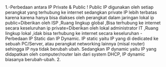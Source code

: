 1.-Perbedaan antara IP Private & Public !
    Public IP digunakan oleh setiap perangkat yang terhubung ke internet sedangkan private IP lebih terbatas karena karena hanya bisa diakses oleh perangkat dalam 
    jaringan lokal
    ip public=Diberikan oleh ISP ,Ruang lingkup global ,Bisa terhubung ke internet secara keseluruhan 
    ip private=Diberikan oleh lokal administrator IT ,Ruang lingkup lokal ,idak bisa terhubung ke internet secara keseluruhan 
 -Perbedaan IP Static dan IP Dynamic. IP static yaitu IP yang di dedicated ke sebuah PC/Server, atau perangkat networking lainnya (misal router) sehingga IP nya 
    tidak berubah ubah. Sedangkan IP dynamic yaitu IP yang didapatkan oleh computer/router lain dari system DHCP, IP dynamic biasanya berubah-ubah.
2.
